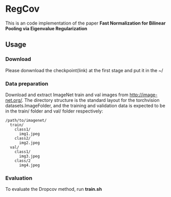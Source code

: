# RegCov
This is an code implementation of the paper **Fast Normalization for Bilinear Pooling via Eigenvalue Regularization**

## Usage

### Download
Please donwnload the checkpoint(link) at the first stage and put it in the ~/

### Data preparation
Download and extract ImageNet train and val images from http://image-net.org/. The directory structure is the standard layout for the torchvision datasets.ImageFolder, and the training and validation data is expected to be in the train/ folder and val/ folder respectively:

```
/path/to/imagenet/
  train/
    class1/
      img1.jpeg
    class2/
      img2.jpeg
  val/
    class1/
      img3.jpeg
    class/2
      img4.jpeg
```

### Evaluation
To evaluate the Dropcov method, run **train.sh**


